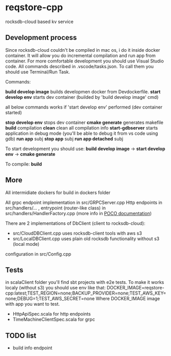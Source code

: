# reqstore-cpp
rocksdb-cloud based kv service

## Development process

Since rocksdb-cloud couldn't be compiled in mac os, i do it inside docker container. 
It will allow you do incremental compilation and run app from container.
For more comfortable development you should use Visual Studio code.
All commands described in .vscode/tasks.json. To call them you should use Terminal/Run Task.

Commands:

**build develop image** builds developmen docker from Devdockerfile. 
**start develop env** starts dev container (builded by 'build develop image' cmd)

all below commands works if 'start develop env' performed (dev container started)

**stop develop env** stops dev container
**cmake generate** generates makefile
**build** compilation
**clean** clean all compilation info
**start-gdbserver** starts application in debug mode (you'll be able to debug it from vs code using gdb)
**run app** subj
**stop app** subj
**run app detached** subj

To start development you should use:
**build develop image** -> **start develop env** -> **cmake generate**

To compile:
**build**

## More

All intermidiate dockers for build in dockers folder

All grpc endpoint implementation in src/GRPCServer.cpp 
Http endpoints in src/handlers/... , entrypoint (router-like class) in src/handlers/HandlerFactory.cpp (more info in [POCO documentation](https://pocoproject.org/))

There are 2 implementations of DbClient (client to rocksdb-cloud):
- src/CloudDBClient.cpp uses rocksdb-client tools with aws s3
- src/LocalDBClient.cpp uses plain old rocksdb functionality without s3 (local mode)

configuration in src/Config.cpp

## Tests

in scalaClient folder you'll find sbt projects with e2e tests. To make it works localy (without s3) you should use env like that:
DOCKER_IMAGE=reqstore-cpp:latest;TEST_REGION=none;BACKUP_PROVIDER=none;TEST_AWS_KEY=none;DEBUG=1;TEST_AWS_SECRET=none
Where DOCKER_IMAGE image with app you want to test.

- HttpApiSpec.scala for http endpoints
- TimeMachineClientSpec.scala for grpc

## TODO list
- build info endpoint

